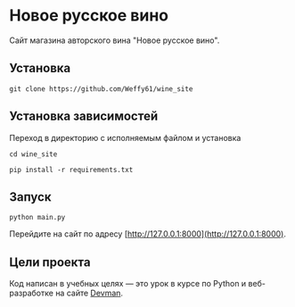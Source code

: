 # Новое русское вино

Сайт магазина авторского вина "Новое русское вино".

## Установка
```commandline
git clone https://github.com/Weffy61/wine_site
```
## Установка зависимостей
Переход в директорию с исполняемым файлом и установка
```commandline
cd wine_site
```
```commandline
pip install -r requirements.txt
```
## Запуск
```commandline
python main.py
```
Перейдите на сайт по адресу [http://127.0.0.1:8000](http://127.0.0.1:8000).

## Цели проекта

Код написан в учебных целях — это урок в курсе по Python и веб-разработке на сайте [Devman](https://dvmn.org).
